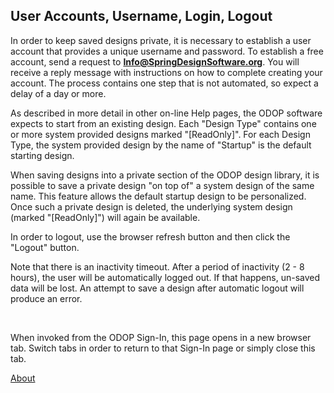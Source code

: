 ## User Accounts, Username, Login, Logout

In order to keep saved designs private, 
it is necessary to establish a user account that provides a unique username and password.
To establish a free account, send a request to **Info@SpringDesignSoftware.org**.
You will receive a reply message with instructions on how to complete creating your account. 
The process contains one step that is not automated, so expect a delay of a day or more.

As described in more detail in other on-line Help pages, 
the ODOP software expects to start from an existing design. 
Each "Design Type" contains one or more system provided designs marked "[ReadOnly]". 
For each Design Type, the system provided design by the name of "Startup" is the default starting design. 

When saving designs into a private section of the ODOP design library, 
it is possible to save a private design "on top of" a system design of the same name. 
This feature allows the default startup design to be personalized.
Once such a private design is deleted, the underlying system design (marked "[ReadOnly]") 
will again be available.

In order to logout, use the browser refresh button and then click the "Logout" button.

Note that there is an inactivity timeout. 
After a period of inactivity (2 - 8 hours), the user will be automatically logged out. 
If that happens, un-saved data will be lost. 
An attempt to save a design after automatic logout will produce an error. 

&nbsp;

When invoked from the ODOP Sign-In, this page opens in a new browser tab.
Switch tabs in order to return to that Sign-In page or simply close this tab.   

[About](./)
